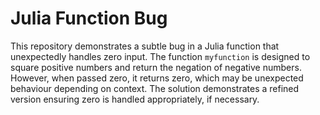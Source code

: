 # Julia Function Bug
This repository demonstrates a subtle bug in a Julia function that unexpectedly handles zero input.
The function `myfunction` is designed to square positive numbers and return the negation of negative numbers. However, when passed zero, it returns zero, which may be unexpected behaviour depending on context.  The solution demonstrates a refined version ensuring zero is handled appropriately, if necessary.